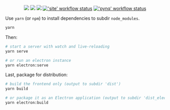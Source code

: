 <p align="center">
  <a title="DevDependency Status" href="https://david-dm.org/dbhi/dbhi?path=site&type=dev"><img src="https://img.shields.io/david/dev/dbhi/dbhi.svg?longCache=true&style=flat-square&label=devdeps&logo=npm&path=site"></a><!--
  -->
  <a title="Dependency Status" href="https://david-dm.org/dbhi/dbhi?path=site"><img src="https://img.shields.io/david/dbhi/dbhi.svg?longCache=true&style=flat-square&label=deps&logo=npm&path=site"></a><!--
  -->
  <a title="Site" href="https://dbhi.github.io"><img src="https://img.shields.io/website.svg?label=dbhi.github.io&longCache=true&style=flat-square&url=http%3A%2F%2Fdbhi.github.io%2Findex.html"></a><!--
  -->
  <a title="'site' workflow status" href="https://github.com/dbhi/dbhi/actions?query=workflow%3Asite"><img alt="'site' workflow status" src="https://img.shields.io/github/workflow/status/dbhi/dbhi/site?longCache=true&style=flat-square&label=site&logo=github"></a><!--
  -->
  <a title="'pynq' workflow status" href="https://github.com/dbhi/dbhi/actions?query=workflow%3Apynq"><img alt="'pynq' workflow status" src="https://img.shields.io/github/workflow/status/dbhi/dbhi/pynq?longCache=true&style=flat-square&label=pynq&logo=github"></a><!--
  -->
</p>

Use `yarn` (or `npm`) to install dependencies to subdir `node_modules`.

```sh
yarn
```

Then:

```sh
# start a server with watch and live-reloading
yarn serve

# or run an electron instance
yarn electron:serve
```

Last, package for distribution:

```bash
# build the frontend only (output to subdir 'dist')
yarn build

# or package it as an Electron application (output to subdir 'dist_electron')
yarn electron:build
```
